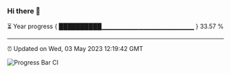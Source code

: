 ### Hi there 👋

⏳ Year progress { ██████████▁▁▁▁▁▁▁▁▁▁▁▁▁▁▁▁▁▁▁▁ } 33.57 %

---

⏰ Updated on Wed, 03 May 2023 12:19:42 GMT

![Progress Bar CI](https://github.com/liununu/liununu/workflows/Progress%20Bar%20CI/badge.svg)
